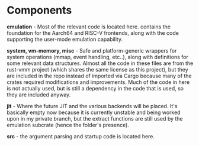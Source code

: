 # Components
<b>emulation</b> - Most of the relevant code is located here. contains the foundation for the Aarch64 and RISC-V frontends, along with the code supporting the user-mode emulation capability.


<b>system, vm-memory, misc</b> - Safe and platform-generic wrappers for system operations (mmap, event handling, etc..), along with definitions for some relevant data structures. Almost all the code in these files are from the rust-vmm project (which shares the same license as this project), but they are included in the repo instead of imported via Cargo because many of the crates required modifications and improvements. Much of the code in here is not actually used, but is still a dependency in the code that is used, so they are included anyway. 

<b>jit</b> - Where the future JIT and the various backends will be placed. It's basically empty now because it is currently unstable and being worked upon in my private branch, but the extract functions are still used by the emulation subcrate (hence the folder's presence).

<b>src</b> - the argument parsing and startup code is located here.